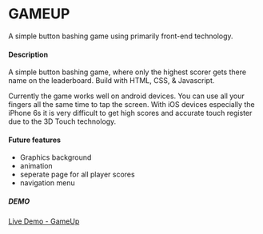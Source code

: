 # GAMEUP
A simple button bashing game using primarily front-end technology.

#### Description
A simple button bashing game, where only the highest scorer gets there name on the leaderboard. Build with HTML, CSS, & Javascript. 

Currently the game works well on android devices. You can use all your fingers all the same time to tap the screen. With iOS devices especially the iPhone 6s it is very difficult to get high scores and accurate touch register due to the 3D Touch technology.

#### Future features
- Graphics background
- animation
- seperate page for all player scores
- navigation menu

##### DEMO
[Live Demo - GameUp](http://deanha.com/demo/gameup/)

